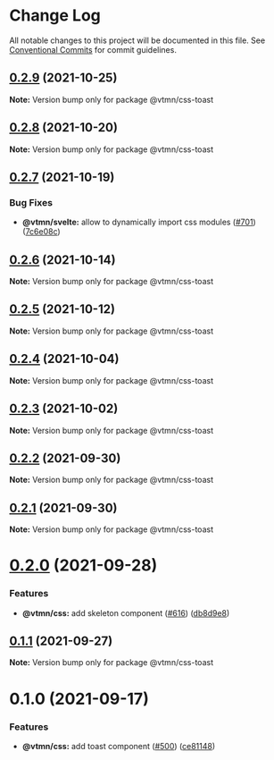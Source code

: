 # Change Log

All notable changes to this project will be documented in this file.
See [Conventional Commits](https://conventionalcommits.org) for commit guidelines.

## [0.2.9](https://github.com/Decathlon/vitamin-web/compare/@vtmn/css-toast@0.2.8...@vtmn/css-toast@0.2.9) (2021-10-25)

**Note:** Version bump only for package @vtmn/css-toast





## [0.2.8](https://github.com/Decathlon/vitamin-web/compare/@vtmn/css-toast@0.2.7...@vtmn/css-toast@0.2.8) (2021-10-20)

**Note:** Version bump only for package @vtmn/css-toast





## [0.2.7](https://github.com/Decathlon/vitamin-web/compare/@vtmn/css-toast@0.2.6...@vtmn/css-toast@0.2.7) (2021-10-19)


### Bug Fixes

* **@vtmn/svelte:** allow to dynamically import css modules ([#701](https://github.com/Decathlon/vitamin-web/issues/701)) ([7c6e08c](https://github.com/Decathlon/vitamin-web/commit/7c6e08c4f76aa32fe92f91d7979df73796ff66e7))





## [0.2.6](https://github.com/Decathlon/vitamin-web/compare/@vtmn/css-toast@0.2.5...@vtmn/css-toast@0.2.6) (2021-10-14)

**Note:** Version bump only for package @vtmn/css-toast





## [0.2.5](https://github.com/Decathlon/vitamin-web/compare/@vtmn/css-toast@0.2.4...@vtmn/css-toast@0.2.5) (2021-10-12)

**Note:** Version bump only for package @vtmn/css-toast





## [0.2.4](https://github.com/Decathlon/vitamin-web/compare/@vtmn/css-toast@0.2.3...@vtmn/css-toast@0.2.4) (2021-10-04)

**Note:** Version bump only for package @vtmn/css-toast





## [0.2.3](https://github.com/Decathlon/vitamin-web/compare/@vtmn/css-toast@0.2.2...@vtmn/css-toast@0.2.3) (2021-10-02)

**Note:** Version bump only for package @vtmn/css-toast





## [0.2.2](https://github.com/Decathlon/vitamin-web/compare/@vtmn/css-toast@0.2.1...@vtmn/css-toast@0.2.2) (2021-09-30)

**Note:** Version bump only for package @vtmn/css-toast





## [0.2.1](https://github.com/Decathlon/vitamin-web/compare/@vtmn/css-toast@0.2.0...@vtmn/css-toast@0.2.1) (2021-09-30)

**Note:** Version bump only for package @vtmn/css-toast





# [0.2.0](https://github.com/Decathlon/vitamin-web/compare/@vtmn/css-toast@0.1.1...@vtmn/css-toast@0.2.0) (2021-09-28)


### Features

* **@vtmn/css:** add skeleton component ([#616](https://github.com/Decathlon/vitamin-web/issues/616)) ([db8d9e8](https://github.com/Decathlon/vitamin-web/commit/db8d9e80eeb56aac8b3b5584b421244eb8588537))





## [0.1.1](https://github.com/Decathlon/vitamin-web/compare/@vtmn/css-toast@0.1.0...@vtmn/css-toast@0.1.1) (2021-09-27)

**Note:** Version bump only for package @vtmn/css-toast





# 0.1.0 (2021-09-17)


### Features

* **@vtmn/css:** add toast component ([#500](https://github.com/Decathlon/vitamin-web/issues/500)) ([ce81148](https://github.com/Decathlon/vitamin-web/commit/ce811483867afda773b942ec557d925a23882f12))
